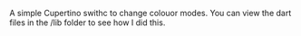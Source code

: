 A simple Cupertino swithc to change colouor modes. You can view the dart files in the /lib folder to see how I did this.
